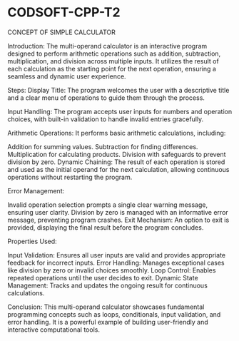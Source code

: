 # CODSOFT-CPP-T2
CONCEPT OF SIMPLE CALCULATOR

Introduction: The multi-operand calculator is an interactive program designed to perform arithmetic operations such as addition, subtraction, multiplication, and division across multiple inputs. It utilizes the result of each calculation as the starting point for the next operation, ensuring a seamless and dynamic user experience.

Steps: Display Title: The program welcomes the user with a descriptive title and a clear menu of operations to guide them through the process.

Input Handling: The program accepts user inputs for numbers and operation choices, with built-in validation to handle invalid entries gracefully.

Arithmetic Operations: It performs basic arithmetic calculations, including:

Addition for summing values. Subtraction for finding differences. Multiplication for calculating products. Division with safeguards to prevent division by zero. Dynamic Chaining: The result of each operation is stored and used as the initial operand for the next calculation, allowing continuous operations without restarting the program.

Error Management:

Invalid operation selection prompts a single clear warning message, ensuring user clarity. Division by zero is managed with an informative error message, preventing program crashes. Exit Mechanism: An option to exit is provided, displaying the final result before the program concludes.

Properties Used:

Input Validation: Ensures all user inputs are valid and provides appropriate feedback for incorrect inputs. Error Handling: Manages exceptional cases like division by zero or invalid choices smoothly. Loop Control: Enables repeated operations until the user decides to exit. Dynamic State Management: Tracks and updates the ongoing result for continuous calculations. 

Conclusion: This multi-operand calculator showcases fundamental programming concepts such as loops, conditionals, input validation, and error handling. It is a powerful example of building user-friendly and interactive computational tools.
